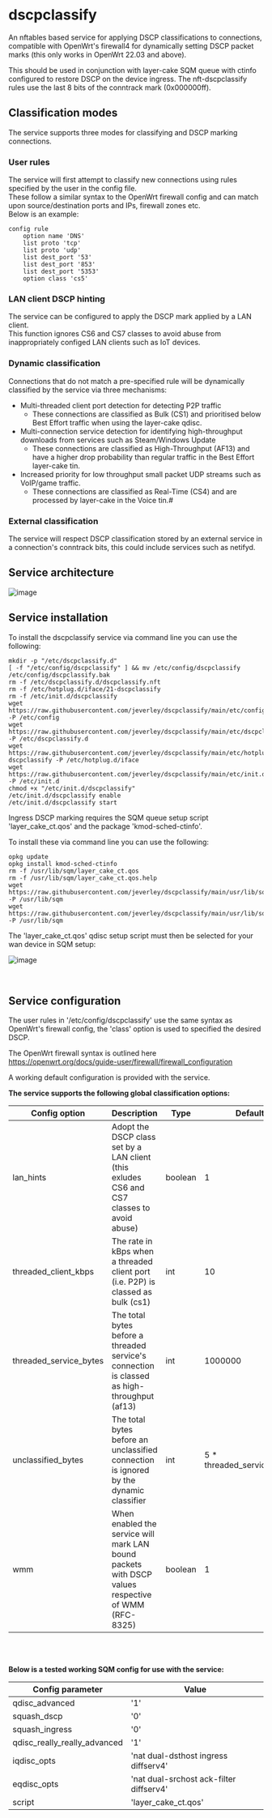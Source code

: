 # dscpclassify
An nftables based service for applying DSCP classifications to connections, compatible with OpenWrt's firewall4 for dynamically setting DSCP packet marks (this only works in OpenWrt 22.03 and above).

This should be used in conjunction with layer-cake SQM queue with ctinfo configured to restore DSCP on the device ingress.
The nft-dscpclassify rules use the last 8 bits of the conntrack mark (0x000000ff).

## Classification modes
The service supports three modes for classifying and DSCP marking connections.

### User rules
The service will first attempt to classify new connections using rules specified by the user in the config file.<br />
These follow a similar syntax to the OpenWrt firewall config and can match upon source/destination ports and IPs, firewall zones etc.<br />
Below is an example:

```
config rule
	option name 'DNS'
	list proto 'tcp'
	list proto 'udp'
	list dest_port '53'
	list dest_port '853'
	list dest_port '5353'
	option class 'cs5'
```
### LAN client DSCP hinting
The service can be configured to apply the DSCP mark applied by a LAN client.<br />
This function ignores CS6 and CS7 classes to avoid abuse from inappropriately configed LAN clients such as IoT devices.

### Dynamic classification
Connections that do not match a pre-specified rule will be dynamically classified by the service via three mechanisms:

* Multi-threaded client port detection for detecting P2P traffic
  * These connections are classified as Bulk (CS1) and prioritised below Best Effort traffic when using the layer-cake qdisc.
* Multi-connection service detection for identifying high-throughput downloads from services such as Steam/Windows Update
  * These connections are classified as High-Throughput (AF13) and have a higher drop probability than regular traffic in the Best Effort layer-cake tin.
* Increased priority for low throughput small packet UDP streams such as VoIP/game traffic.
  * These connections are classified as Real-Time (CS4) and are processed by layer-cake in the Voice tin.#
  
### External classification
The service will respect DSCP classification stored by an external service in a connection's conntrack bits, this could include services such as netifyd.

## Service architecture
![image](https://user-images.githubusercontent.com/46714706/188151111-9167e54d-482e-4584-b43b-0759e0ad7561.png)

## Service installation
To install the dscpclassify service via command line you can use the following:

```
mkdir -p "/etc/dscpclassify.d"
[ -f "/etc/config/dscpclassify" ] && mv /etc/config/dscpclassify /etc/config/dscpclassify.bak
rm -f /etc/dscpclassify.d/dscpclassify.nft
rm -f /etc/hotplug.d/iface/21-dscpclassify
rm -f /etc/init.d/dscpclassify
wget https://raw.githubusercontent.com/jeverley/dscpclassify/main/etc/config/dscpclassify -P /etc/config
wget https://raw.githubusercontent.com/jeverley/dscpclassify/main/etc/dscpclassify.d/dscpclassify.nft -P /etc/dscpclassify.d
wget https://raw.githubusercontent.com/jeverley/dscpclassify/main/etc/hotplug.d/iface/21-dscpclassify -P /etc/hotplug.d/iface
wget https://raw.githubusercontent.com/jeverley/dscpclassify/main/etc/init.d/dscpclassify -P /etc/init.d
chmod +x "/etc/init.d/dscpclassify"
/etc/init.d/dscpclassify enable
/etc/init.d/dscpclassify start
```

Ingress DSCP marking requires the SQM queue setup script 'layer_cake_ct.qos' and the package 'kmod-sched-ctinfo'.

To install these via command line you can use the following:

```
opkg update
opkg install kmod-sched-ctinfo
rm -f /usr/lib/sqm/layer_cake_ct.qos
rm -f /usr/lib/sqm/layer_cake_ct.qos.help
wget https://raw.githubusercontent.com/jeverley/dscpclassify/main/usr/lib/sqm/layer_cake_ct.qos -P /usr/lib/sqm
wget https://raw.githubusercontent.com/jeverley/dscpclassify/main/usr/lib/sqm/layer_cake_ct.qos.help -P /usr/lib/sqm
```

The 'layer_cake_ct.qos' qdisc setup script must then be selected for your wan device in SQM setup:

![image](https://user-images.githubusercontent.com/46714706/190709086-c2e820ed-11ed-4be4-8e57-fba4ab6db190.png)


<br />

## Service configuration
The user rules in '/etc/config/dscpclassify' use the same syntax as OpenWrt's firewall config, the 'class' option is used to specified the desired DSCP.

The OpenWrt firewall syntax is outlined here https://openwrt.org/docs/guide-user/firewall/firewall_configuration

A working default configuration is provided with the service.

**The service supports the following global classification options:**

|  Config option | Description  | Type  | Default  |
|---|---|---|---|
| lan_hints | Adopt the DSCP class set by a LAN client (this exludes CS6 and CS7 classes to avoid abuse)  | boolean  |  1 |
| threaded_client_kbps | The rate in kBps when a threaded client port (i.e. P2P) is classed as bulk (cs1)  | int  |  10 |
| threaded_service_bytes | The total bytes before a threaded service's connection is classed as high-throughput (af13)  | int  |  1000000 |
| unclassified_bytes | The total bytes before an unclassified connection is ignored by the dynamic classifier  | int  |  5 * threaded_service_bytes |
| wmm  | When enabled the service will mark LAN bound packets with DSCP values respective of WMM (RFC-8325)  | boolean  |  1 |

<br />
<br />

**Below is a tested working SQM config for use with the service:**

| Config parameter | Value |
| ----------- | ----------- |
| qdisc_advanced | '1' |
| squash_dscp | '0' |
| squash_ingress | '0' |
| qdisc_really_really_advanced | '1' |
| iqdisc_opts | 'nat dual-dsthost ingress diffserv4' |
| eqdisc_opts | 'nat dual-srchost ack-filter diffserv4' |
| script | 'layer_cake_ct.qos'
